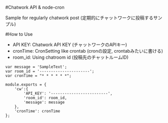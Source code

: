 #Chatwork API & node-cron

Sample for regularly chatwork post
(定期的にチャットワークに投稿するサンプル)

#How to Use
* API KEY: Chatwork API KEY (チャットワークのAPIキー)
* cronTime: CronSetting like crontab (cronの設定, crontabみたいに書ける)
* room_id: Using chatroom id (投稿先のチャットルームID)

```
var message = 'SampleText';
var room_id = '----------------------';
var cronTime = "* * * * * *";

module.exports = {
	'cw':{
		'API_KEY': '-------------------------',
		'room_id': room_id,
		'message': message
	},
	'cronTime': cronTime
};
```